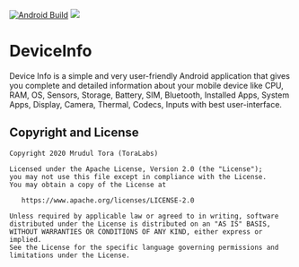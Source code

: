 [![Android Build](https://github.com/mrudultora/DeviceInfo/actions/workflows/generate-apk.yml/badge.svg)](https://github.com/mrudultora/DeviceInfo/actions/workflows/generate-apk.yml)
<a title="Crowdin" target="_blank" href="https://crowdin.com/project/deviceinfo" style="text-align:center"><img src="https://badges.crowdin.net/deviceinfo/localized.svg"></a>
# DeviceInfo
Device Info is a simple and very user-friendly Android application that gives you complete and detailed information about your mobile device like CPU, RAM, OS, Sensors, Storage, Battery, SIM, Bluetooth, Installed Apps, System Apps, Display, Camera, Thermal, Codecs, Inputs with best user-interface.
## Copyright and License

    Copyright 2020 Mrudul Tora (ToraLabs)

    Licensed under the Apache License, Version 2.0 (the "License");
    you may not use this file except in compliance with the License.
    You may obtain a copy of the License at

       https://www.apache.org/licenses/LICENSE-2.0

    Unless required by applicable law or agreed to in writing, software
    distributed under the License is distributed on an "AS IS" BASIS,
    WITHOUT WARRANTIES OR CONDITIONS OF ANY KIND, either express or implied.
    See the License for the specific language governing permissions and 
    limitations under the License.
